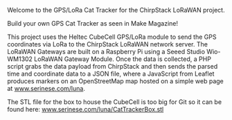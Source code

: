 Welcome to the GPS/LoRa Cat Tracker for the ChirpStack LoRaWAN project.

Build your own GPS Cat Tracker as seen in Make Magazine!

This project uses the Heltec CubeCell GPS/LoRa module to send the GPS coordinates via LoRa to the ChirpStack LoRaWAN network server. 
The LoRaWAN Gateways are built on a Raspberry Pi using a Seeed Studio Wio-WM1302 LoRaWAN Gateway Module. 
Once the data is collected, a PHP script grabs the data payload from ChirpStack and then sends the parsed time and coordinate data to a  JSON file, where a JavaScript from Leaflet produces markers on an OpenStreetMap map hosted on a simple web page at www.serinese.com/luna.

The STL file for the box to house the CubeCell is too big for Git so it can be found here: www.serinese.com/luna/CatTrackerBox.stl
